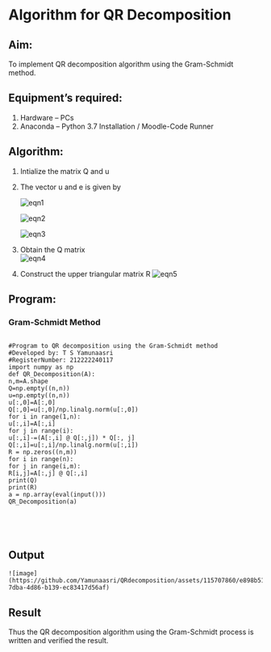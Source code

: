# Algorithm for QR Decomposition
## Aim:
To implement QR decomposition algorithm using the Gram-Schmidt method.
## Equipment’s required:
1.	Hardware – PCs
2.	Anaconda – Python 3.7 Installation / Moodle-Code Runner
## Algorithm:
1.	Intialize the matrix Q and u
2.	The vector u and e is given by

    ![eqn1](./ex4.jpg)

    ![eqn2](./ex6.jpg)

    ![eqn3](./ex3.jpg)

3.	Obtain the Q matrix   
    ![eqn4](./ex1.jpg)
4.	Construct the upper triangular matrix R
    ![eqn5](./ex2.jpg)



## Program:
### Gram-Schmidt Method
```

#Program to QR decomposition using the Gram-Schmidt method
#Developed by: T S Yamunaasri
#RegisterNumber: 212222240117
import numpy as np
def QR_Decomposition(A):
n,m=A.shape
Q=np.empty((n,n))
u=np.empty((n,n))
u[:,0]=A[:,0]
Q[:,0]=u[:,0]/np.linalg.norm(u[:,0])
for i in range(1,n):
u[:,i]=A[:,i]
for j in range(i):
u[:,i]-=(A[:,i] @ Q[:,j]) * Q[:, j]
Q[:,i]=u[:,i]/np.linalg.norm(u[:,i])
R = np.zeros((n,m))
for i in range(n):
for j in range(i,m):
R[i,j]=A[:,j] @ Q[:,i]
print(Q)
print(R)
a = np.array(eval(input()))
QR_Decomposition(a)





```

## Output
```
![image](https://github.com/Yamunaasri/QRdecomposition/assets/115707860/e898b519-7dba-4d86-b139-ec83417d56af)

```

## Result
Thus the QR decomposition algorithm using the Gram-Schmidt process is written and verified the result.
